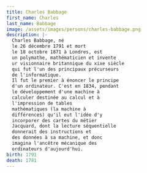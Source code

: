```yaml
---
title: Charles Babbage
first_name: Charles
last_name: Babbage
image: /assets/images/persons/charles-babbage.png
description: |-
  Charles Babbage, né 
  le 26 décembre 1791 et mort 
  le 18 octobre 1871 à Londres, est 
  un polymathe, mathématicien et invente
  ur visionnaire britannique du xixe siècle 
  qui fut l'un des principaux précurseurs 
  de l'informatique.
  Il fut le premier à énoncer le principe 
  d'un ordinateur. C'est en 1834, pendant 
  le développement d'une machine à 
  calculer destinée au calcul et à 
  l'impression de tables 
  mathématiques (la machine à 
  différences) qu'il eut l'idée d'y 
  incorporer des cartes du métier 
  Jacquard, dont la lecture séquentielle 
  donnerait des instructions et 
  des données à sa machine, et donc 
  imagina l'ancêtre mécanique des 
  ordinateurs d'aujourd'hui. 
birth: 1791
death: 1781
---
```

